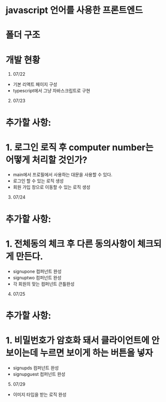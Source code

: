 # javascript 언어를 사용한 프론트엔드

# 폴더 구조


# 개발 현황
1. 07/22
- 기본 리액트 페이지 구성
- typescript에서 그냥 자바스크립트로 구현

2. 07/23
# 추가할 사항: 
# 1. 로그인 로직 후 computer number는 어떻게 처리할 것인가?
- main에서 프로필에서 사용하는 대문을 사용할 수 있다.
- 로그인 할 수 있는 로직 생성
- 회원 가입 창으로 이동할 수 있는 로직 생성

3. 07/24
# 추가할 사항:
# 1. 전체동의 체크 후 다른 동의사항이 체크되게 만든다.
- signupone 컴퍼넌트 완성
- signuptwo 컴퍼넌트 완성
- 각 회원의 맞는 컴퍼넌트 큰틀완성

4. 07/25 
# 추가할 사항: 
# 1. 비밀번호가 암호화 돼서 클라이언트에 안보이는데 누르면 보이게 하는 버튼을 넣자
- signupds 컴퍼넌트 완성
- signupguest 컴퍼넌트 완성

5. 07/29
- 이미지 타입을 받는 로직 완성